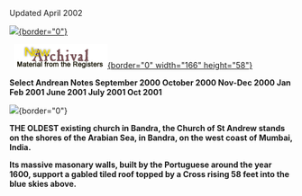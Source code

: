 Updated April 2002 

[![](ANoteClick.gif){border="0"}](STAndrew/anotOct01.htm)

  [![](NewArchivMaterial.gif){border="0" width="166"
height="58"}](ArRegPak.htm)

**Select Andrean Notes September 2000 October 2000 Nov-Dec 2000 Jan Feb
2001 June 2001 July 2001 Oct 2001**

![](parishpage.gif){border="0"}

**THE OLDEST existing church in Bandra, the Church of St Andrew stands
on the shores of the Arabian Sea, in Bandra, on the west coast of
Mumbai, India.**

**Its massive masonary walls, built by the Portuguese around the year
1600, support a gabled tiled roof topped by a Cross rising 58 feet into
the blue skies above.**

 
